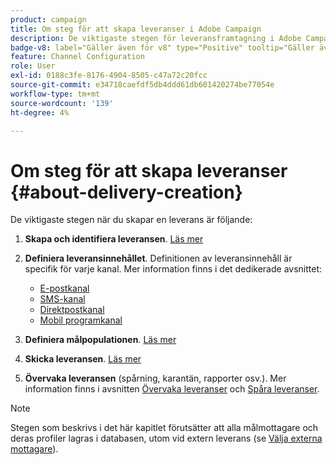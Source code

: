 ```yaml
---
product: campaign
title: Om steg för att skapa leveranser i Adobe Campaign
description: De viktigaste stegen för leveransframtagning i Adobe Campaign
badge-v8: label="Gäller även för v8" type="Positive" tooltip="Gäller även Campaign v8"
feature: Channel Configuration
role: User
exl-id: 0188c3fe-8176-4904-8505-c47a72c20fcc
source-git-commit: e34718caefdf5db4ddd61db601420274be77054e
workflow-type: tm+mt
source-wordcount: '139'
ht-degree: 4%

---
```


# Om steg för att skapa leveranser {#about-delivery-creation}

De viktigaste stegen när du skapar en leverans är följande:

1. **Skapa och identifiera leveransen**. [Läs mer](steps-create-and-identify-the-delivery.md)

1. **Definiera leveransinnehållet**. Definitionen av leveransinnehåll är specifik för varje kanal. Mer information finns i det dedikerade avsnittet:

   * [E-postkanal](defining-the-email-content.md)
   * [SMS-kanal](sms-create.md#defining-the-sms-content)
   * [Direktpostkanal](defining-the-direct-mail-content.md)
   * [Mobil programkanal](about-mobile-app-channel.md)

1. **Definiera målpopulationen**. [Läs mer](steps-defining-the-target-population.md)

1. **Skicka leveransen**. [Läs mer](steps-sending-the-delivery.md)

1. **Övervaka leveransen** (spårning, karantän, rapporter osv.). Mer information finns i avsnitten [Övervaka leveranser](about-delivery-monitoring.md) och [Spåra leveranser](about-message-tracking.md).

>[!NOTE]
>
>Stegen som beskrivs i det här kapitlet förutsätter att alla målmottagare och deras profiler lagras i databasen, utom vid extern leverans (se [Välja externa mottagare](steps-defining-the-target-population.md#selecting-external-recipients)).
